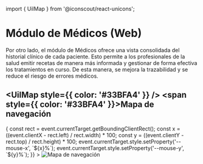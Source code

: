 import { UilMap } from '@iconscout/react-unicons';


# Módulo de Médicos (Web)
Por otro lado, el módulo de Médicos ofrece una vista consolidada del historial clínico de cada paciente. Esto permite a los profesionales de la salud emitir recetas de manera más informada y gestionar de forma efectiva los tratamientos en curso. De esta manera, se mejora la trazabilidad y se reduce el riesgo de errores médicos.




## <UilMap style={{ color: '#33BFA4' }} /> <span style={{ color: '#33BFA4' }}>Mapa de navegación</span>

<div
  class="zoomable"
  onMouseMove={(event) => {
    const rect = event.currentTarget.getBoundingClientRect();
    const x = ((event.clientX - rect.left) / rect.width) * 100;
    const y = ((event.clientY - rect.top) / rect.height) * 100;
    event.currentTarget.style.setProperty('--mouse-x', `${x}%`);
    event.currentTarget.style.setProperty('--mouse-y', `${y}%`);
  }}
>
  <img src="/img/DiagramaMedico.png" alt="Mapa de navegación" />
</div>